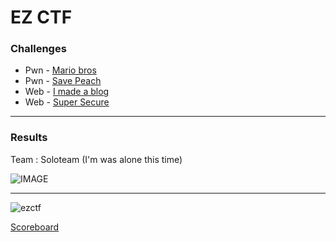 # EZ CTF

### Challenges

- Pwn - [Mario bros](https://github.com/Sanlokii/CTF-write-ups/blob/main/EZ-CTF/Mario-bros.md)
- Pwn - [Save Peach](https://github.com/Sanlokii/CTF-write-ups/blob/main/EZ-CTF/Save-Peach.md)
- Web - [I made a blog](https://github.com/Sanlokii/CTF-write-ups/blob/main/EZ-CTF/I-made-a-blog.md)
- Web - [Super Secure](https://github.com/Sanlokii/CTF-write-ups/blob/main/EZ-CTF/Super-Secure.md)

***

### Results

Team : Soloteam (I'm was alone this time)

![IMAGE](https://user-images.githubusercontent.com/49941629/167300788-d9954688-36d5-42d9-8fe4-357802e448e7.PNG)
***
![ezctf](https://user-images.githubusercontent.com/49941629/167300674-b9453f1f-8934-490b-bb66-e364a049ae57.png)

[Scoreboard](https://ctftime.org/event/1655)
